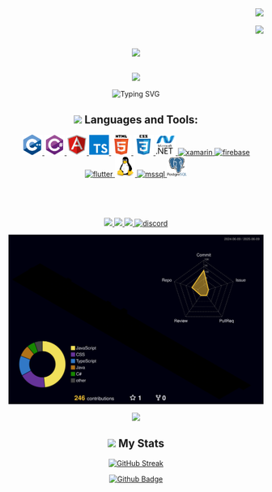 <a href="https://hits.seeyoufarm.com">
<img src="https://hits.seeyoufarm.com/api/count/incr/badge.svg?url=https%3A%2F%2Fgithub.com%2FFurkan-Kumus&count_bg=%23DF0000&title_bg=%23555555&icon=ferrari.svg&icon_color=%23FF0000&title=hits&edge_flat=false" align="right"/></a>
<br>
<br>
<img src="https://komarev.com/ghpvc/?username=Furkan-Kumus&&style=plastics&&color=yellow" align="right"/> </p>
<br>
<p align="center"><img src="https://i.imgur.com/A6bWGFl.gif"/>
<h2 align="center"></h2>

<div id="header" align="center">
<img src="https://cdn.dribbble.com/users/1162077/screenshots/3848914/programmer.gif" width="300"/>



<!-- yorum satiri
<h2 dir="auto"><a id="user-content-necktie-about-me" class="anchor" aria-hidden="true" href="#necktie-about-me"><svg class="octicon octicon-link" viewBox="0 0 16 16" version="1.1" width="16" height="16" aria-hidden="true"><path fill-rule="evenodd" d="M7.775 3.275a.75.75 0 001.06 1.06l1.25-1.25a2 2 0 112.83 2.83l-2.5 2.5a2 2 0 01-2.83 0 .75.75 0 00-1.06 1.06 3.5 3.5 0 004.95 0l2.5-2.5a3.5 3.5 0 00-4.95-4.95l-1.25 1.25zm-4.69 9.64a2 2 0 010-2.83l2.5-2.5a2 2 0 012.83 0 .75.75 0 001.06-1.06 3.5 3.5 0 00-4.95 0l-2.5 2.5a3.5 3.5 0 004.95 4.95l1.25-1.25a.75.75 0 00-1.06-1.06l-1.25 1.25a2 2 0 01-2.83 0z">

### </path></svg></a> About Me ✅ </h2>
-->
<!-- DISCORD
<img align="center" width="400" src="https://github.com/hanzelkaraagac/hanzelkaraagac/assets/113600705/aa422c7a-3357-446c-8faf-3225d1af1342" />
<a href="https://discord.gg/hanzelkaraagac">
<strong> Click here to join our Discord server ⬅️ </a>
-->

<!-- %7C -> alttaki yaziya | eklememize yariyor. satır değiştirmek için ; koy sonra + + devam et-->
![Typing SVG](https://readme-typing-svg.herokuapp.com?color=%CC00FF&lines=Welcome+To+My+Page+-+Enjoy+The+Journey)
<!--   
<h3 align="left">Skills: Java | Selenium | JUnit | TestNG | Cucumber | Git - GitHub | Html - Css | JIRA | PostgreSQL | LAMBDA | JDBC | API | </h3>
<img src="https://www.animatedimages.org/data/media/562/animated-line-image-0184.gif" width="1920" /> -->
## <img src="https://media2.giphy.com/media/QssGEmpkyEOhBCb7e1/giphy.gif?cid=ecf05e47a0n3gi1bfqntqmob8g9aid1oyj2wr3ds3mg700bl&rid=giphy.gif" width ="25"><b> Languages and Tools:</b>
<p align="center"> <a href="https://www.w3schools.com/cpp/" target="_blank" rel="noreferrer"> <img src="https://raw.githubusercontent.com/devicons/devicon/master/icons/cplusplus/cplusplus-original.svg" alt="cplusplus" width="40" height="40"/> </a> <a href="https://www.w3schools.com/cs/" target="_blank" rel="noreferrer"> <img src="https://raw.githubusercontent.com/devicons/devicon/master/icons/csharp/csharp-original.svg" alt="csharp" width="40" height="40"/> </a> <a href="https://angular.io/" target="_blank" rel="noreferrer"> <img src="https://raw.githubusercontent.com/devicons/devicon/master/icons/angularjs/angularjs-original.svg" alt="angular" width="40" height="40"/> </a> <a href="https://www.typescriptlang.org/" target="_blank" rel="noreferrer"> <img src="https://raw.githubusercontent.com/devicons/devicon/master/icons/typescript/typescript-original.svg" alt="typescript" width="40" height="40"/> </a> <a href="https://www.w3.org/html/" target="_blank" rel="noreferrer"> <img src="https://raw.githubusercontent.com/devicons/devicon/master/icons/html5/html5-original-wordmark.svg" alt="html5" width="40" height="40"/> </a> <a href="https://www.w3schools.com/css/" target="_blank" rel="noreferrer"> <img src="https://raw.githubusercontent.com/devicons/devicon/master/icons/css3/css3-original-wordmark.svg" alt="css3" width="40" height="40"/> </a> <a href="https://dotnet.microsoft.com/" target="_blank" rel="noreferrer"> <img src="https://raw.githubusercontent.com/devicons/devicon/master/icons/dot-net/dot-net-original-wordmark.svg" alt="dotnet" width="40" height="40"/> </a> <a href="https://dotnet.microsoft.com/apps/xamarin" target="_blank" rel="noreferrer"> <img src="https://raw.githubusercontent.com/detain/svg-logos/780f25886640cef088af994181646db2f6b1a3f8/svg/xamarin.svg" alt="xamarin" width="40" height="40"/> </a> <a href="https://firebase.google.com/" target="_blank" rel="noreferrer"> <img src="https://www.vectorlogo.zone/logos/firebase/firebase-icon.svg" alt="firebase" width="40" height="40"/> </a> <a href="https://flutter.dev" target="_blank" rel="noreferrer"> <img src="https://www.vectorlogo.zone/logos/flutterio/flutterio-icon.svg" alt="flutter" width="40" height="40"/> </a> <a href="https://www.linux.org/" target="_blank" rel="noreferrer"> <img src="https://raw.githubusercontent.com/devicons/devicon/master/icons/linux/linux-original.svg" alt="linux" width="40" height="40"/> </a> <a href="https://www.microsoft.com/en-us/sql-server" target="_blank" rel="noreferrer"> <img src="https://www.svgrepo.com/show/303229/microsoft-sql-server-logo.svg" alt="mssql" width="40" height="40"/> </a> <a href="https://www.postgresql.org" target="_blank" rel="noreferrer"> <img src="https://raw.githubusercontent.com/devicons/devicon/master/icons/postgresql/postgresql-original-wordmark.svg" alt="postgresql" width="40" height="40"/> </a> </p>

<br>
<h2 align="center"></h2>
<br>

 <div align="center"> 
  <a href="https://www.youtube.com/channel/UCSLIYoowJ5dGXDcQfH_vgTA" target="_blank">
    <img src="https://img.shields.io/badge/-Youtube-%23333?style=for-the-badge&logo=youtube&logoColor=red" target="_blank">
  </a>
  <a href="https://tr.linkedin.com/in/furkan-k%C3%BCm%C3%BC%C5%9F-07aa65237" target="_blank">
    <img src="https://img.shields.io/badge/-LinkedIn-%23333?style=for-the-badge&logo=linkedin&logoColor=blue" target="_blank">
  </a>
  <a href = "mailto:furkankumus1905@gmail.com">
    <img src="https://img.shields.io/badge/-Gmail-%23333?style=for-the-badge&logo=gmail&logoColor=reed" target="_blank">
  </a>
  <a href="https://discord.gg/am8hsJXg" target="_blank">
   <img alt="discord" src="https://img.shields.io/badge/Discord-%23333?style=for-the-badge&logo=discord&logoColor=#7289d9"/>
  </a>


</div>


![](./profile-3d-contrib/profile-night-rainbow.svg)
<!-- 
![](https://github.com/BEPb/BEPb/raw/output/github-contribution-grid-snake.svg)
-->

<!-- 
name: GitHub-Profile-3D-Contrib

on:
  schedule: # 03:00 JST == 18:00 UTC
    - cron: "0 18 * * *"
  workflow_dispatch:

jobs:
  build:
    runs-on: ubuntu-latest
    name: generate-github-profile-3d-contrib
    steps:
      - uses: actions/checkout@v3
      - uses: yoshi389111/github-profile-3d-contrib@0.7.1
        env:
          GITHUB_TOKEN: ${{ secrets.GITHUB_TOKEN }}
          USERNAME: ${{ github.repository_owner }}
      - name: Commit & Push
        run: |
          git config user.name github-actions
          git config user.email github-actions@github.com
          git add -A .
          git commit -m "generated"
          git push


![](https://raw.githubusercontent.com/zouariste/corona-runner/gh-pages/assets/corona-runner.gif)
-->

<!--
<p align="center">
  <img height="150" width="150" src="WEBP/left.webp">
  <img align="center" src="http://github-readme-streak-stats.herokuapp.com?user=Furkan-Kumus&theme=dark&background=000000"/>
  <img height="150" width="150" src="WEBP/right.webp">
</p>
 -->
<img src="https://www.animatedimages.org/data/media/562/animated-line-image-0184.gif" width="1920"/>
 

## <img src="https://media.giphy.com/media/iY8CRBdQXODJSCERIr/giphy.gif" width="25"> <b>My Stats</b>

[![GitHub Streak](http://github-readme-streak-stats.herokuapp.com?user=hanzelkaraagac&theme=dark&background=000000)](https://git.io/streak-stats)



[![Github Badge](https://img.shields.io/badge/-Github-000?style=quare&labelColor=000&logo=Github&logoColor=white&link=link)](https://github.com/Furkan-Kumus)


